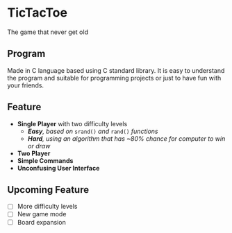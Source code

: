 # TicTacToe
The game that never get old

## Program
Made in C language based using C standard library. It is easy to understand the program and suitable for programming projects or just to have fun with your friends.

## Feature
- **Single Player** with two difficulty levels
  - ***Easy**, based on* `srand()` *and* `rand()` *functions*
  - ***Hard**, using an algorithm that has ~80% chance for computer to win or draw*
- **Two Player**
- **Simple Commands**
- **Unconfusing User Interface**

## Upcoming Feature
- [ ] More difficulty levels
- [ ] New game mode
- [ ] Board expansion
